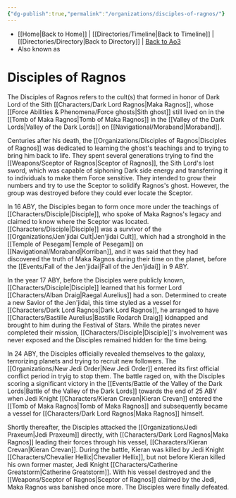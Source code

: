 ```yaml
---
{"dg-publish":true,"permalink":"/organizations/disciples-of-ragnos/"}
---
```


- [[Home\|Back to Home]] | [[Directories/Timeline\|Back to Timeline]] | [[Directories/Directory\|Back to Directory]] | [Back to Ao3](https://archiveofourown.org/works/19334440/chapters/45992584)
- Also known as

# Disciples of Ragnos 
The Disciples of Ragnos refers to the cult(s) that formed in honor of Dark Lord of the Sith [[Characters/Dark Lord Ragnos\|Maka Ragnos]], whose [[Force Abilities & Phenomena/Force ghosts\|Sith ghost]] still lived on in the [[Tomb of Maka Ragnos\|Tomb of Maka Ragnos]] in the [[Valley of the Dark Lords\|Valley of the Dark Lords]] on [[Navigational/Moraband\|Moraband]].

Centuries after his death, the [[Organizations/Disciples of Ragnos\|Disciples of Ragnos]] was dedicated to learning the ghost's teachings and to trying to bring him back to life. They spent several generations trying to find the [[Weapons/Sceptor of Ragnos\|Sceptor of Ragnos]], the Sith Lord's lost sword, which was capable of siphoning Dark side energy and transferring it to individuals to make them Force sensitive. They intended to grow their numbers and try to use the Sceptor to solidify Ragnos's ghost. However, the group was destroyed before they could ever locate the Sceptor.

In 16 ABY, the Disciples began to form once more under the teachings of [[Characters/Disciple\|Disciple]], who spoke of Maka Ragnos's legacy and claimed to know where the Sceptor was located. [[Characters/Disciple\|Disciple]] was a survivor of the [[Organizations/Jen'jidai Cult\|Jen'jidai Cult]], which had a stronghold in the [[Temple of Pesegam\|Temple of Pesegam]] on [[Navigational/Moraband\|Korriban]], and it was said that they had discovered the truth of Maka Ragnos during their time on the planet, before the [[Events/Fall of the Jen'jidai\|Fall of the Jen'jidai]] in 9 ABY. 

In the year 17 ABY, before the Disciples were publicly known, [[Characters/Disciple\|Disciple]] learned that his former Lord [[Characters/Alban Draig\|Raegal Aurelius]] had a son. Determined to create a new Savior of the Jen'jidai, this time styled as a vessel for [[Characters/Dark Lord Ragnos\|Dark Lord Ragnos]], he arranged to have [[Characters/Bastille Aurelius\|Bastille Rodarch Draig]] kidnapped and brought to him during the Festival of Stars. While the pirates never completed their mission, [[Characters/Disciple\|Disciple]]'s involvement was never exposed and the Disciples remained hidden for the time being. 

In 24 ABY, the Disciples officially revealed themselves to the galaxy, terrorizing planets and trying to recruit new followers. The [[Organizations/New Jedi Order\|New Jedi Order]] entered its first official conflict period in tryig to stop them. The battle raged on, with the Disciples scoring a significant victory in the [[Events/Battle of the Valley of the Dark Lords\|Battle of the Valley of the Dark Lords]] towards the end of 25 ABY when Jedi Knight [[Characters/Kieran Crevan\|Kieran Crevan]] entered the [[Tomb of Maka Ragnos\|Tomb of Maka Ragnos]] and subsequently became a vessel for [[Characters/Dark Lord Ragnos\|Maka Ragnos]] himself. 

Shortly thereafter, the Disciples attacked the [[Organizations/Jedi Praxeum\|Jedi Praxeum]] directly, with [[Characters/Dark Lord Ragnos\|Maka Ragnos]] leading their forces through his vessel, [[Characters/Kieran Crevan\|Kieran Crevan]]. During the battle, Kieran was killed by Jedi Knight [[Characters/Chevalier Hellix\|Chevalier Hellix]], but not before Kieran killed his own former master, Jedi Knight [[Characters/Catherine Greatstorm\|Catherine Greatstorm]]. With his vessel destroyed and the [[Weapons/Sceptor of Ragnos\|Sceptor of Ragnos]] claimed by the Jedi, Maka Ragnos was banished once more. The Disciples were finally defeated. 
